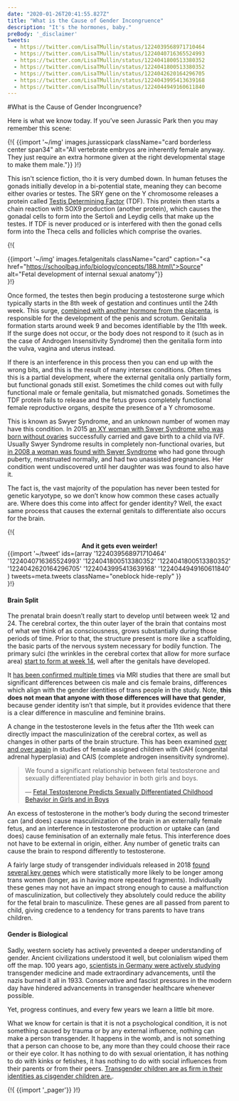 ```yaml
---
date: "2020-01-26T20:41:55.827Z"
title: "What is the Cause of Gender Incongruence"
description: "It's the hormones, baby."
preBody: '_disclaimer'
tweets:
  - https://twitter.com/LisaTMullin/status/1224039568971710464
  - https://twitter.com/LisaTMullin/status/1224040716365524993
  - https://twitter.com/LisaTMullin/status/1224041800513380352
  - https://twitter.com/LisaTMullin/status/1224041800513380352
  - https://twitter.com/LisaTMullin/status/1224042620164296705
  - https://twitter.com/LisaTMullin/status/1224043995413639168
  - https://twitter.com/LisaTMullin/status/1224044949160611840
---
```


#What is the Cause of Gender Incongruence?

Here is what we know today. If you’ve seen Jurassic Park then you may remember this scene:

{!{ {{import '~/img' images.jurassicpark className="card borderless center span34" alt="All vertebrate embryos are inherently female anyway. They just require an extra hormone given at the right developmental stage to make them male."}} }!}

This isn't science fiction, tho it is very dumbed down. In human fetuses the gonads initially develop in a bi-potential state, meaning they can become either ovaries or testes. The SRY gene on the Y chromosome releases a protein called [Testis Determining Factor](https://en.wikipedia.org/wiki/Testis-determining_factor) (TDF). This protein then starts a chain reaction with SOX9 production (another protein), which causes the gonadal cells to form into the Sertoli and Leydig cells that make up the testes. If TDF is never produced or is interfered with then the gonad cells form into the Theca cells and follicles which comprise the ovaries.

{!{ <div class="gutter flex" style="justify-content: center"> {{import '~/img' images.fetalgenitals className="card" caption="<a href=\"https://schoolbag.info/biology/concepts/188.html\">Source</a>" alt="Fetal development of internal sexual anatomy"}}</div> }!}

Once formed, the testes then begin producing a testosterone surge which typically starts in the 8th week of gestation and continues until the 24th week. This surge, [combined with another hormone from the placenta](https://www.sciencedaily.com/releases/2019/02/190214153053.htm), is responsible for the development of the penis and scrotum. Genitalia formation starts around week 9 and becomes identifiable by the 11th week. If the surge does not occur, or the body does not respond to it (such as in the case of Androgen Insensitivity Syndrome) then the genitalia form into the vulva, vagina and uterus instead.

If there is an interference in this process then you can end up with the wrong bits, and this is the result of many intersex conditions. Often times this is a partial development, where the external genitalia only partially form, but functional gonads still exist. Sometimes the child comes out with fully functional male or female genitalia, but mismatched gonads. Sometimes the TDF protein fails to release and the fetus grows completely functional female reproductive organs, despite the presence of a Y chromosome.

This is known as Swyer Syndrome, and an unknown number of women may have this condition. In 2015 [an XY woman with Swyer Syndrome who was born without ovaries](https://www.independent.co.uk/news/science/mostly-male-woman-gives-birth-to-twins-in-medical-miracle-10033528.html) successfully carried and gave birth to a child via IVF. Usually Swyer Syndrome results in completely non-functional ovaries, but [in 2008 a woman was found with Swyer Syndrome](https://www.ncbi.nlm.nih.gov/pmc/articles/PMC2190741/) who had gone through puberty, menstruated normally, and had two unassisted pregnancies. Her condition went undiscovered until her daughter was was found to also have it.

The fact is, the vast majority of the population has never been tested for genetic karyotype, so we don’t know how common these cases actually are. Where does this come into affect for gender identity? Well, the exact same process that causes the external genitals to differentiate also occurs for the brain.

{!{ <div class="gutter">
  <strong style="display: block;text-align: center;">And it gets even weirder!</strong>
{{import '~/tweet' ids=(array
  '1224039568971710464'
  '1224040716365524993'
  '1224041800513380352'
  '1224041800513380352'
  '1224042620164296705'
  '1224043995413639168'
  '1224044949160611840'
) tweets=meta.tweets className="oneblock hide-reply" }}</div> }!}

#### Brain Split

The prenatal brain doesn’t really start to develop until between week 12 and 24. The cerebral cortex, the thin outer layer of the brain that contains most of what we think of as consciousness, grows substantially during those periods of time. Prior to that, the structure present is more like a scaffolding, the basic parts of the nervous system necessary for bodily function. The primary sulci (the wrinkles in the cerebral cortex that allow for more surface area) [start to form at week 14](https://www.ncbi.nlm.nih.gov/pmc/articles/PMC2989000/#Sec5title), well after the genitals have developed.

It [has been confirmed multiple times](https://www.the-scientist.com/features/are-the-brains-of-transgender-people-different-from-those-of-cisgender-people-30027) via MRI studies that there are small but significant differences between cis male and cis female brains, differences which align with the gender identities of trans people in the study. Note, **this does not mean that anyone with those differences will have that gender**, because gender identity isn’t that simple, but it provides evidence that there is a clear difference in masculine and feminine brains.

A change in the testosterone levels in the fetus after the 11th week can directly impact the masculinization of the cerebral cortex, as well as changes in other parts of the brain structure. This has been examined [over and over again](https://www.ncbi.nlm.nih.gov/pmc/articles/PMC4350266/) in studies of female assigned children with CAH (congenital adrenal hyperplasia) and CAIS (complete androgen insensitivity syndrome).

<blockquote class="cite"><p>We found a significant relationship between fetal testosterone and sexually differentiated play behavior in both girls and boys.</p>&mdash; <a href="https://www.ncbi.nlm.nih.gov/pmc/articles/PMC2778233/">Fetal Testosterone Predicts Sexually Differentiated Childhood Behavior in Girls and in Boys</a></blockquote>

An excess of testosterone in the mother’s body during the second trimester can (and does) cause masculinization of the brain in an externally female fetus, and an interference in testosterone production or uptake can (and does) cause feminisation of an externally male fetus. This interference does not have to be external in origin, either. Any number of genetic traits can cause the brain to respond differently to testosterone.

A fairly large study of transgender individuals released in 2018 [found several key genes](https://academic.oup.com/jcem/article/104/2/390/5104458) which were statistically more likely to be longer among trans women (longer, as in having more repeated fragments). Individually these genes may not have an impact strong enough to cause a malfunction of masculinization, but collectively they absolutely could reduce the ability for the fetal brain to masculinize. These genes are all passed from parent to child, giving credence to a tendency for trans parents to have trans children.

#### Gender is Biological

Sadly, western society has actively prevented a deeper understanding of gender. Ancient civilizations understood it well, but colonialism wiped them off the map. 100 years ago, [scientists in Germany were actively studying](https://en.wikipedia.org/wiki/Institut_f%C3%BCr_Sexualwissenschaft) transgender medicine and made extraordinary advancements, until the nazis burned it all in 1933. Conservative and fascist pressures in the modern day have hindered advancements in transgender healthcare whenever possible.

Yet, progress continues, and every few years we learn a little bit more.

What we know for certain is that it is not a psychological condition, it is not something caused by trauma or by any external influence, nothing can make a person transgender. It happens in the womb, and is not something that a person can choose to be, any more than they could choose their race or their eye color. It has nothing to do with sexual orientation, it has nothing to do with kinks or fetishes, it has nothing to do with social influences from their parents or from their peers. [Transgender children are as firm in their identities as cisgender children are.](https://www.forbes.com/sites/dawnstaceyennis/2020/12/29/study-transgender-children-recognize-their-authentic-gender-at-early-age-just-like-other-kids/#20bbb14526bf).

{!{ {{import '_pager'}} }!}
